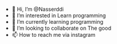 - 👋 Hi, I’m @Nasserddi
- 👀 I’m interested in Learn programming
- 🌱 I’m currently learning programming
- 💞️ I’m looking to collaborate on The good
- 📫 How to reach me via instagram

<!---
Nasserddi/Nasserddi is a ✨ special ✨ repository because its `README.md` (this file) appears on your GitHub profile.
You can click the Preview link to take a look at your changes.
--->
